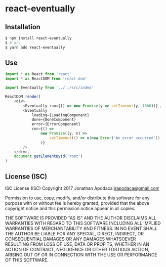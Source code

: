 # react-eventually

## Installation

```sh
$ npm install react-eventually
$ # or:
$ yarn add react-eventually
```

## Use

```js
import * as React from 'react'
import * as ReactDOM from 'react-dom'

import Eventually from '../../src/index'

ReactDOM.render(
	<div>
		<Eventually run={() => new Promise(y => setTimeout(y, 1000))} /><br />
		<Eventually
			loading={LoadingComponent}
			done={DoneComponent}
			error={ErrorComponent}
			run={() =>
				new Promise((y, n) =>
					setTimeout(() => n(new Error('An error occurred')), 1500)
				)}
		/>
	</div>,
	document.getElementById('root')
)
```

## License (ISC)

ISC License (ISC) Copyright 2017 Jonathan Apodaca jrapodaca@gmail.com

Permission to use, copy, modify, and/or distribute this software for any purpose with or without fee is hereby granted, provided that the above copyright notice and this permission notice appear in all copies.

THE SOFTWARE IS PROVIDED "AS IS" AND THE AUTHOR DISCLAIMS ALL WARRANTIES WITH REGARD TO THIS SOFTWARE INCLUDING ALL IMPLIED WARRANTIES OF MERCHANTABILITY AND FITNESS. IN NO EVENT SHALL THE AUTHOR BE LIABLE FOR ANY SPECIAL, DIRECT, INDIRECT, OR CONSEQUENTIAL DAMAGES OR ANY DAMAGES WHATSOEVER RESULTING FROM LOSS OF USE, DATA OR PROFITS, WHETHER IN AN ACTION OF CONTRACT, NEGLIGENCE OR OTHER TORTIOUS ACTION, ARISING OUT OF OR IN CONNECTION WITH THE USE OR PERFORMANCE OF THIS SOFTWARE.
